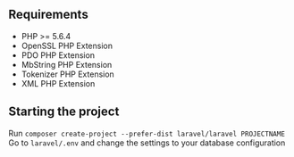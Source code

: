 ## Requirements

- PHP >= 5.6.4
- OpenSSL PHP Extension
- PDO PHP Extension
- MbString PHP Extension
- Tokenizer PHP Extension
- XML PHP Extension

## Starting the project

Run ``composer create-project --prefer-dist laravel/laravel PROJECTNAME``
Go to ``laravel/.env`` and change the settings to your database configuration
